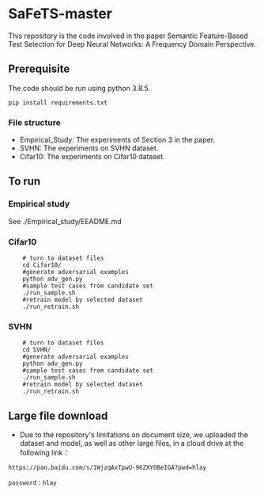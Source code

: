 # SaFeTS-master
This repository is the code involved in the paper Semantic Feature-Based Test Selection for Deep Neural Networks: A Frequency Domain Perspective.

## Prerequisite
The code should be run using python 3.8.5.
``` 
pip install requirements.txt
```

### File structure
* Empirical_Study: The experiments of Section 3 in the paper.
* SVHN: The experiments on SVHN dataset.
* Cifar10: The experiments on Cifar10 dataset.

## To run
### Empirical study
See ./Empirical_study/EEADME.md
### Cifar10
```
    # turn to dataset files
    cd Cifar10/
    #generate adversarial examples
    python adv_gen.py
    #sample test cases from candidate set
    ./run_sample.sh
    #retrain model by selected dataset
    ./run_retrain.sh
```
### SVHN
```
    # turn to dataset files
    cd SVHN/
    #generate adversarial examples
    python adv_gen.py
    #sample test cases from candidate set
    ./run_sample.sh
    #retrain model by selected dataset
    ./run_retrain.sh
```
## Large file download
* Due to the repository's limitations on document size, we uploaded the dataset and model, as well as other large files, in a cloud drive at the following link：
```
https://pan.baidu.com/s/1WjzqAxTpwU-96ZXYOBeIGA?pwd=hlay 

password：hlay 
```
